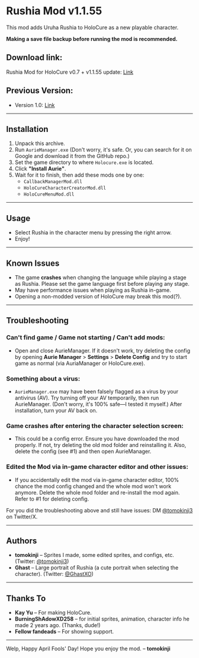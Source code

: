 # Rushia Mod v1.1.55
This mod adds Uruha Rushia to HoloCure as a new playable character.

**Making a save file backup before running the mod is recommended.**

## Download link: 
Rushia Mod for HoloCure v0.7 + v1.1.55 update: [Link](https://www.mediafire.com/file/kz7c0v33oe8e8yj/RushiaMod_for_HoloCure_v0.7_%252B_v1.1.55_update.rar/file)

## Previous Version:
- Version 1.0:
[Link](https://www.mediafire.com/file/08nk5dxlsy8d9l2/RushiaMod_v0.7.rar/file)


---

## Installation  
1. Unpack this archive.  
2. Run `AurieManager.exe` (Don't worry, it's safe. Or, you can search for it on Google and download it from the GitHub repo.)  
3. Set the game directory to where `Holocure.exe` is located.  
4. Click **"Install Aurie"**.  
5. Wait for it to finish, then add these mods one by one:  
   - `CallbackManagerMod.dll`  
   - `HoloCureCharacterCreatorMod.dll`  
   - `HoloCureMenuMod.dll`  

---

## Usage  
- Select Rushia in the character menu by pressing the right arrow.  
- Enjoy!  

---

## Known Issues  
- The game **crashes** when changing the language while playing a stage as Rushia. Please set the game language first before playing any stage.
- May have performance issues when playing as Rushia in-game.
- Opening a non-modded version of HoloCure may break this mod(?).

---

## Troubleshooting  
### Can't find game / Game not starting / Can't add mods:  
- Open and close AurieManager. If it doesn't work, try deleting the config by opening **Aurie Manager** > **Settings** > **Delete Config** and try to start game as normal (via AuriaManager or HoloCure.exe).  

### Something about a virus:  
- `AurieManager.exe` may have been falsely flagged as a virus by your antivirus (AV). Try turning off your AV temporarily, then run AurieManager. (Don't worry, it's 100% safe—I tested it myself.) After installation, turn your AV back on.  

### Game crashes after entering the character selection screen:  
- This could be a config error. Ensure you have downloaded the mod properly. If not, try deleting the old mod folder and reinstalling it. Also, delete the config (see #1) and then open AurieManager.

### Edited the Mod via in-game character editor and other issues:
- If you accidentally edit the mod via in-game character editor, 100% chance the mod config changed and the whole mod won't work anymore. Delete the whole mod folder and re-install the mod again. Refer to #1 for deleting config.
  
For you did the troubleshooting above and still have issues: DM [@tomokinji3](https://twitter.com/tomokinji3) on Twitter/X.

---

## Authors  
- **tomokinji** – Sprites I made, some edited sprites, and configs, etc. (Twitter: [@tomokinji3](https://twitter.com/tomokinji3))  
- **Ghast** – Large portrait of Rushia (a cute portrait when selecting the character). (Twitter: [@GhastXO](https://twitter.com/GhastXO))  

---

## Thanks To  
- **Kay Yu** – For making HoloCure.  
- **BurningShAdowXD258** – for initial sprites, animation, character info he made 2 years ago. (Thanks, dude!)  
- **Fellow fandeads** – For showing support.  

---

Welp, Happy April Fools' Day! Hope you enjoy the mod. – **tomokinji**
